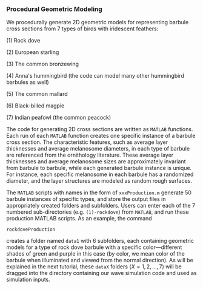 ### Procedural Geometric Modeling
We procedurally generate 2D geometric models for representing barbule cross sections from 7 types of birds with iridescent feathers: 

(1) Rock dove

(2) European starling

(3) The common bronzewing

(4) Anna's hummingbird (the code can model many other hummingbird barbules as well)

(5) The common mallard

(6) Black-billed magpie

(7) Indian peafowl (the common peacock)

The code for generating 2D cross sections are written as $\texttt{MATLAB}$ functions. Each run of each $\texttt{MATLAB}$ function creates one specific instance of a barbule cross section. The characteristic features, such as average layer thicknesses and average melanosome diameters, in each type of barbule are referenced from the ornithology literature. These average layer thicknesses and average melanosome sizes are approximately invariant from barbule to barbule, while each generated barbule instance is unique. For instance, each specific melanosome in each barbule has a randomized diameter, and the layer structures are modeled as random rough surfaces.

The $\texttt{MATLAB}$ scripts with names in the form of $\texttt{xxxProduction.m}$ generate 50 barbule instances of specific types, and store the output files in appropriately created folders and subfolders. Users can enter each of the 7 numbered sub-directories (e.g. $\texttt{(1)-rockdove}$) from $\texttt{MATLAB}$, and run these production MATLAB scripts. As an example, the command
```
rockdoveProduction
```
creates a folder named $\texttt{data1}$ with 6 subfolders, each containing geometric models for a type of rock dove barbule with a specific color—different shades of green and purple in this case (by color, we mean color of the barbule when illuminated and viewed from the normal direction). As will be explained in the next tutorial, these $\texttt{dataX}$ folders ($X = 1, 2, ..., 7$) will be dragged into the directory containing our wave simulation code and used as simulation inputs.

